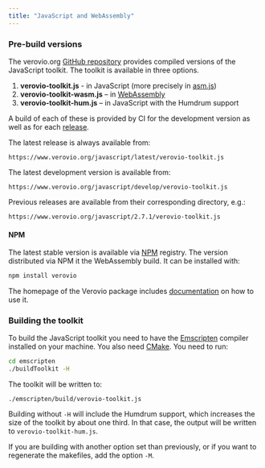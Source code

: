 ```yaml
---
title: "JavaScript and WebAssembly"
---
```


### Pre-build versions

The verovio.org [GitHub repository](https://github.com/rism-digital/verovio.org) provides compiled versions of the JavaScript toolkit. The toolkit is available in three options.
1. **verovio-toolkit.js** - in JavaScript (more precisely in [asm.js](https://asmjs.org))
2. **verovio-toolkit-wasm.js** – in [WebAssembly](https://webassembly.org/)
3. **verovio-toolkit-hum.js** – in JavaScript with the Humdrum support

A build of each of these is provided by CI for the development version as well as for each [release](https://github.com/rism-digital/verovio/releases).

The latest release is always available from:
```
https://www.verovio.org/javascript/latest/verovio-toolkit.js
```

The latest development version is available from:
```
https://www.verovio.org/javascript/develop/verovio-toolkit.js
```

Previous releases are available from their corresponding directory, e.g.:
```
https://www.verovio.org/javascript/2.7.1/verovio-toolkit.js
```

#### NPM

The latest stable version is available via [NPM](https://www.npmjs.com/package/verovio) registry. The version distributed via NPM it the WebAssembly build. It can be installed with:
```bash
npm install verovio
```

The homepage of the Verovio package includes [documentation](https://www.npmjs.com/package/verovio#usage) on how to use it.


### Building the toolkit

 To build the JavaScript toolkit you need to have the <a href="http://www.emscripten.org" target="_blank">Emscripten</a> compiler installed on your machine. You also need [CMake](https://cmake.org). You need to run:
```bash
cd emscripten
./buildToolkit -H
```
The toolkit will be written to:
```
./emscripten/build/verovio-toolkit.js
```

Building without `-H` will include the Humdrum support, which increases the size of the toolkit by about one third. In that case, the output will be written to `verovio-toolkit-hum.js`.

If you are building with another option set than previously, or if you want to regenerate the makefiles, add the option `-M`.


